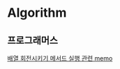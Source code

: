 # Algorithm


## 프로그래머스

[배열 회전시키기 메서드 실행 관련 memo](https://github.com/jaeyeong815/Algorithm/commit/bc5f435e15634141bdde2e9cb72d193042892db0#r98305488)
